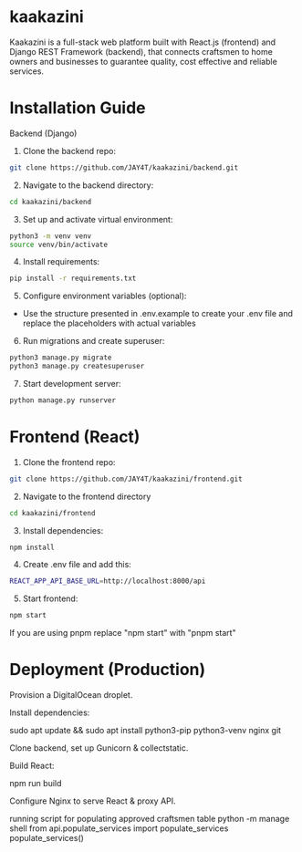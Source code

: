 # kaakazini
Kaakazini is a full-stack web platform built with React.js (frontend) and Django REST Framework (backend), that connects craftsmen to home owners and businesses to guarantee quality, cost effective and reliable services.

# Installation Guide

Backend (Django)

1. Clone the backend repo:
```bash
git clone https://github.com/JAY4T/kaakazini/backend.git
```

2. Navigate to the backend directory:
```bash
cd kaakazini/backend
```

3. Set up and activate virtual environment:
```bash
python3 -m venv venv
source venv/bin/activate
```
4. Install requirements:
```bash
pip install -r requirements.txt
``` 

5. Configure environment variables (optional):
- Use the structure presented in .env.example to create your .env file and replace the placeholders with actual variables

6. Run migrations and create superuser:
```bash
python3 manage.py migrate
python3 manage.py createsuperuser

```
7. Start development server:
```bash
python manage.py runserver
```

# Frontend (React)

1. Clone the frontend repo:
```bash
git clone https://github.com/JAY4T/kaakazini/frontend.git
```
2. Navigate to the frontend directory
```bash
cd kaakazini/frontend
```
3. Install dependencies:
```bash
npm install
```
4. Create .env file and add this:
```bash
REACT_APP_API_BASE_URL=http://localhost:8000/api
```
5. Start frontend:
```bash
npm start
```
If you are using pnpm replace "npm start" with "pnpm start"

# Deployment (Production)

Provision a DigitalOcean droplet.

Install dependencies:


sudo apt update && sudo apt install python3-pip python3-venv nginx git

Clone backend, set up Gunicorn & collectstatic.

Build React:


npm run build

Configure Nginx to serve React & proxy API.

running script for populating approved craftsmen table
python -m manage shell
from api.populate_services import populate_services
populate_services()